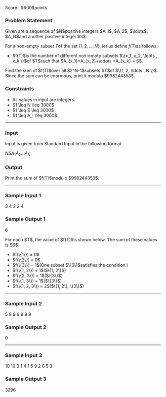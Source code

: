 
<div>

<span>

<span>

<p>
Score : $600$points
</p>

<div>

<section>

### **Problem Statement**

<p>
Given are a sequence of $N$positive integers $A_1$, $A_2$, $\ldots$, $A_N$and another positive integer $S$.

For a non-empty subset $T$of the set $\{1, 2, \ldots , N \}$, let us define $f(T)$as follows:


</p>

<ul>

<li>
$f(T)$is the number of different non-empty subsets $\{x_1, x_2, \ldots , x_k \}$of $T$such that $A_{x_1}+A_{x_2}+\cdots +A_{x_k} = S$.
</li>

</ul>

<p>
Find the sum of $f(T)$over all $2^N-1$subsets $T$of $\{1, 2, \ldots , N \}$. Since the sum can be enormous, print it modulo $998244353$.
</p>

</section>

</div>

<div>

<section>

### **Constraints**

<ul>

<li>
All values in input are integers.
</li>

<li>
$1 \leq N \leq 3000$
</li>

<li>
$1 \leq S \leq 3000$
</li>

<li>
$1 \leq A_i \leq 3000$
</li>

</ul>

</section>

</div>

---

<div>

<div>

<section>

### **Input**

<p>
Input is given from Standard Input in the following format:
</p>

<div>

$N$$S$$A_1$$A_2$$...$$A_N$
</div>

</section>

</div>

<div>

<section>

### **Output**

<p>
Print the sum of $f(T)$modulo $998244353$.
</p>

</section>

</div>

</div>

---

<div>

<section>

### **Sample Input 1**

<div>

3 4
2 2 4

</div>

</section>

</div>

<div>

<section>

### **Sample Output 1**

<div>

6

</div>

<p>
For each $T$, the value of $f(T)$is shown below. The sum of these values is $6$.
</p>

<ul>

<li>
$f(\{1\}) = 0$
</li>

<li>
$f(\{2\}) = 0$
</li>

<li>
$f(\{3\}) = 1$(One subset $\{3\}$satisfies the condition.)
</li>

<li>
$f(\{1, 2\}) = 1$($\{1, 2\}$)
</li>

<li>
$f(\{2, 3\}) = 1$($\{3\}$)
</li>

<li>
$f(\{1, 3\}) = 1$($\{3\}$)
</li>

<li>
$f(\{1, 2, 3\}) = 2$($\{1, 2\}, \{3\}$)
</li>

</ul>

</section>

</div>

---

<div>

<section>

### **Sample Input 2**

<div>

5 8
9 9 9 9 9

</div>

</section>

</div>

<div>

<section>

### **Sample Output 2**

<div>

0

</div>

</section>

</div>

---

<div>

<section>

### **Sample Input 3**

<div>

10 10
3 1 4 1 5 9 2 6 5 3

</div>

</section>

</div>

<div>

<section>

### **Sample Output 3**

<div>

3296

</div>

</section>

</div>

</span>

</span>

</div>
